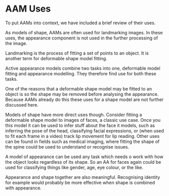 # AAM Uses

To put AAMs into context, we have included a brief review of their uses.

As models of shape, AAMs are often used for landmarking images. In these uses,
the appearance component is not used in the further processing of the image.

Landmarking is the process of fitting a set of points to an object. It is
another term for deformable shape model fitting.

Active appearance models combine two tasks into one, deformable model fitting
and appearance modelling. They therefore find use for both these tasks.

One of the reasons that a deformable shape model may be fitted to an object is
so the shape may be removed before analysing the appearance. Because AAMs
already do this these uses for a shape model are not further discussed here.

Models of shape have more direct uses though. Consider fitting a deformable
shape model to images of faces, a classic use case. Once you this model it can
be used to infer stuff about the face it models, such as inferring the pose of
the head, classifying facial expressions, or (when used to fit each frame in a
video) track lip movement for lip reading. Other uses can be found in fields
such as medical imaging, where fitting the shape of the spine could be used to
understand or recognise issues.

A model of appearance can be used any task which needs o work with how the
object looks regardless of its shape. So an AA for faces again could be used for
classifying things like gender, age, eye colour, or the like. 

Appearance and shape together are also meaningful. Recognising identity for
example would probably be more effective when shape is combined with appearance.

